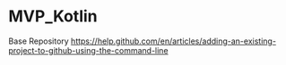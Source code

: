 # MVP_Kotlin
Base Repository
https://help.github.com/en/articles/adding-an-existing-project-to-github-using-the-command-line
